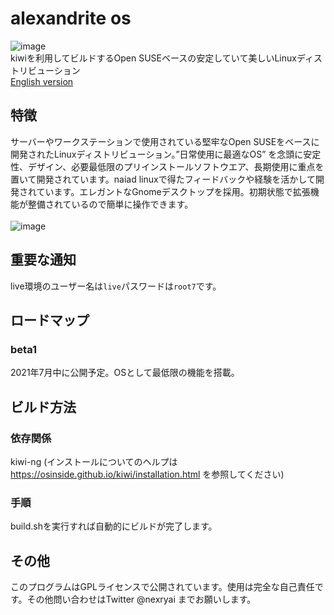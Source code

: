 # alexandrite os
![image](https://raw.githubusercontent.com/nexryai/project-alexandrite/main/img/Alexandrite.png) <br>
kiwiを利用してビルドするOpen SUSEベースの安定していて美しいLinuxディストリビューション<br>
[English version](https://github.com/nexryai/project-alexandrite/blob/main/docs/README_en.md)

## 特徴
サーバーやワークステーションで使用されている堅牢なOpen SUSEをベースに開発されたLinuxディストリビューション。”日常使用に最適なOS” を念頭に安定性、デザイン、必要最低限のプリインストールソフトウエア、長期使用に重点を置いて開発されています。naiad linuxで得たフィードバックや経験を活かして開発されています。エレガントなGnomeデスクトップを採用。初期状態で拡張機能が整備されているので簡単に操作できます。<br>
<br>
![image](https://raw.githubusercontent.com/nexryai/project-alexandrite/main/img/desktop.jpeg)

## 重要な通知
live環境のユーザー名は`live`パスワードは`root7`です。

## ロードマップ

### beta1
2021年7月中に公開予定。OSとして最低限の機能を搭載。


## ビルド方法
### 依存関係
kiwi-ng (インストールについてのヘルプは https://osinside.github.io/kiwi/installation.html を参照してください)

### 手順
build.shを実行すれば自動的にビルドが完了します。

## その他
このプログラムはGPLライセンスで公開されています。使用は完全な自己責任です。その他問い合わせはTwitter @nexryai までお願いします。
